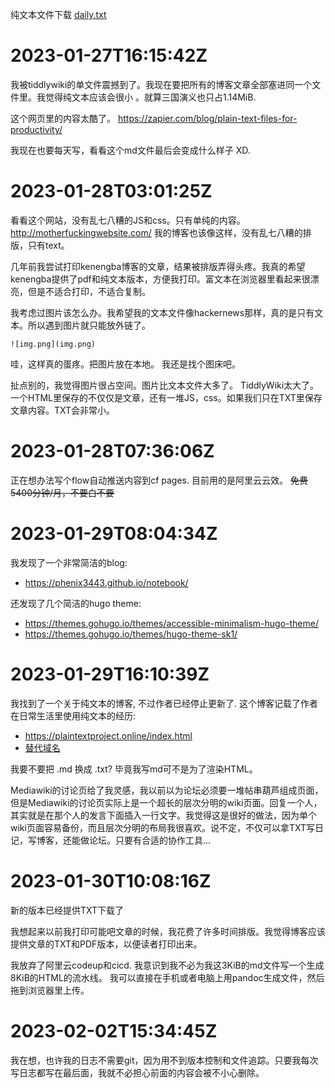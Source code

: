 纯文本文件下载 [daily.txt](daily.txt)

# 2023-01-27T16:15:42Z

我被tiddlywiki的单文件震撼到了。我现在要把所有的博客文章全部塞进同一个文件里。我觉得纯文本应该会很小 。就算三国演义也只占1.14MiB.

这个网页里的内容太酷了。 https://zapier.com/blog/plain-text-files-for-productivity/

我现在也要每天写，看看这个md文件最后会变成什么样子 XD.


# 2023-01-28T03:01:25Z

看看这个网站，没有乱七八糟的JS和css。只有单纯的内容。
http://motherfuckingwebsite.com/
我的博客也该像这样，没有乱七八糟的排版，只有text。

几年前我尝试打印kenengba博客的文章，结果被排版弄得头疼。我真的希望kenengba提供了pdf和纯文本版本，方便我打印。富文本在浏览器里看起来很漂亮，但是不适合打印，不适合复制。

我考虑过图片该怎么办。我希望我的文本文件像hackernews那样，真的是只有文本。所以遇到图片就只能放外链了。

`![img.png](img.png)`

哇，这样真的蛋疼。把图片放在本地。
我还是找个图床吧。

扯点别的，我觉得图片很占空间。图片比文本文件大多了。
TiddlyWiki太大了。一个HTML里保存的不仅仅是文章，还有一堆JS，css。如果我们只在TXT里保存文章内容。TXT会非常小。


# 2023-01-28T07:36:06Z

正在想办法写个flow自动推送内容到cf pages. 目前用的是阿里云云效。
~~免费 5400分钟/月，不要白不要~~

# 2023-01-29T08:04:34Z

我发现了一个非常简洁的blog:

* https://phenix3443.github.io/notebook/

还发现了几个简洁的hugo theme:

* https://themes.gohugo.io/themes/accessible-minimalism-hugo-theme/
* https://themes.gohugo.io/themes/hugo-theme-sk1/


# 2023-01-29T16:10:39Z

我找到了一个关于纯文本的博客, 不过作者已经停止更新了. 这个博客记载了作者在日常生活里使用纯文本的经历:

* https://plaintextproject.online/index.html
* [替代域名](https://scottnesbitt.gitlab.io)

我要不要把 .md 换成 .txt? 毕竟我写md可不是为了渲染HTML。

Mediawiki的讨论页给了我灵感，我以前以为论坛必须要一堆帖串葫芦组成页面，但是Mediawiki的讨论页实际上是一个超长的层次分明的wiki页面。回复一个人，其实就是在那个人的发言下面插入一行文字。我觉得这是很好的做法，因为单个wiki页面容易备份，而且层次分明的布局我很喜欢。说不定，不仅可以拿TXT写日记，写博客，还能做论坛。只要有合适的协作工具...


# 2023-01-30T10:08:16Z

新的版本已经提供TXT下载了

我想起来以前我打印可能吧文章的时候，我花费了许多时间排版。我觉得博客应该提供文章的TXT和PDF版本，以便读者打印出来。

我放弃了阿里云codeup和cicd. 我意识到我不必为我这3KiB的md文件写一个生成8KiB的HTML的流水线。
我可以直接在手机或者电脑上用pandoc生成文件，然后拖到浏览器里上传。

# 2023-02-02T15:34:45Z

我在想，也许我的日志不需要git，因为用不到版本控制和文件追踪。只要我每次写日志都写在最后面，我就不必担心前面的内容会被不小心删除。

